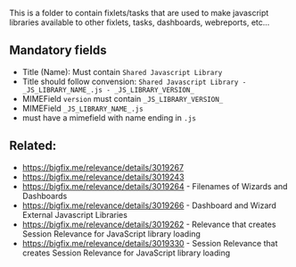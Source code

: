 This is a folder to contain fixlets/tasks that are used to make javascript libraries available to other fixlets, tasks, dashboards, webreports, etc...

## Mandatory fields

- Title (Name): Must contain `Shared Javascript Library`
 - Title should follow convension: `Shared Javascript Library - _JS_LIBRARY_NAME_.js - _JS_LIBRARY_VERSION_`
- MIMEField `version` must contain `_JS_LIBRARY_VERSION_`
- MIMEField `_JS_LIBRARY_NAME_.js`
 - must have a mimefield with name ending in `.js`

## Related:

- https://bigfix.me/relevance/details/3019267
- https://bigfix.me/relevance/details/3019243
- https://bigfix.me/relevance/details/3019264 - Filenames of Wizards and Dashboards
- https://bigfix.me/relevance/details/3019266 - Dashboard and Wizard External Javascript Libraries
- https://bigfix.me/relevance/details/3019262 - Relevance that creates Session Relevance for JavaScript library loading
- https://bigfix.me/relevance/details/3019330 - Session Relevance that creates Session Relevance for JavaScript library loading
